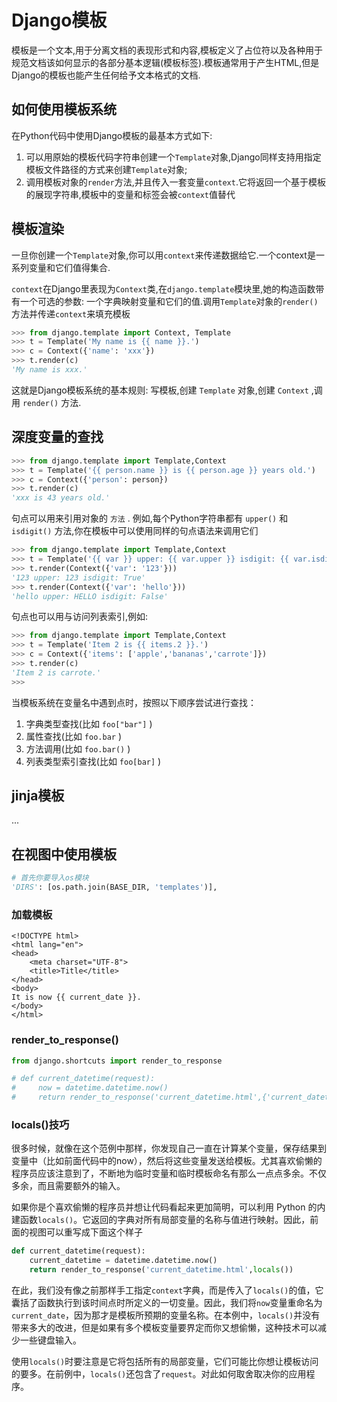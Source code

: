 # Django模板

模板是一个文本,用于分离文档的表现形式和内容,模板定义了占位符以及各种用于规范文档该如何显示的各部分基本逻辑(模板标签).模板通常用于产生HTML,但是Django的模板也能产生任何给予文本格式的文档.

## 如何使用模板系统

在Python代码中使用Django模板的最基本方式如下:

1. 可以用原始的模板代码字符串创建一个`Template`对象,Django同样支持用指定模板文件路径的方式来创建`Template`对象;
2. 调用模板对象的`render`方法,并且传入一套变量`context`.它将返回一个基于模板的展现字符串,模板中的变量和标签会被`context`值替代

## 模板渲染

一旦你创建一个`Template`对象,你可以用`context`来传递数据给它.一个context是一系列变量和它们值得集合.

`context`在Django里表现为`Context`类,在`django.template`模块里,她的构造函数带有一个可选的参数: 一个字典映射变量和它们的值.调用`Template`对象的`render()`方法并传递`context`来填充模板

```python
>>> from django.template import Context, Template
>>> t = Template('My name is {{ name }}.')
>>> c = Context({'name': 'xxx'})
>>> t.render(c)
'My name is xxx.'
```

这就是Django模板系统的基本规则: 写模板,创建 `Template` 对象,创建 `Context` ,调用 `render()` 方法.

## 深度变量的查找

```python
>>> from django.template import Template,Context
>>> t = Template('{{ person.name }} is {{ person.age }} years old.')
>>> c = Context({'person': person})
>>> t.render(c)
'xxx is 43 years old.'
```

句点可以用来引用对象的 `方法` . 例如,每个Python字符串都有 `upper()` 和 `isdigit()` 方法,你在模板中可以使用同样的句点语法来调用它们

```python
>>> from django.template import Template,Context
>>> t = Template('{{ var }} upper: {{ var.upper }} isdigit: {{ var.isdigit }}')
>>> t.render(Context({'var': '123'}))
'123 upper: 123 isdigit: True'
>>> t.render(Context({'var': 'hello'}))
'hello upper: HELLO isdigit: False'
```

句点也可以用与访问列表索引,例如:

```python
>>> from django.template import Template,Context
>>> t = Template('Item 2 is {{ items.2 }}.')
>>> c = Context({'items': ['apple','bananas','carrote']})
>>> t.render(c)
'Item 2 is carrote.'
>>>
```

当模板系统在变量名中遇到点时，按照以下顺序尝试进行查找：

1. 字典类型查找(比如 `foo["bar"]` )
2. 属性查找(比如 `foo.bar` )
3. 方法调用(比如 `foo.bar()` )
4. 列表类型索引查找(比如 `foo[bar]` )

## jinja模板

...

## 在视图中使用模板

```python
# 首先你要导入os模块
'DIRS': [os.path.join(BASE_DIR, 'templates')],
```

### 加载模板

```jinja2
<!DOCTYPE html>
<html lang="en">
<head>
    <meta charset="UTF-8">
    <title>Title</title>
</head>
<body>
It is now {{ current_date }}.
</body>
</html>
```

### render_to_response()

```python
from django.shortcuts import render_to_response

# def current_datetime(request):
#     now = datetime.datetime.now()
#     return render_to_response('current_datetime.html',{'current_datetime': now})
```

### locals()技巧

很多时候，就像在这个范例中那样，你发现自己一直在计算某个变量，保存结果到变量中（比如前面代码中的now），然后将这些变量发送给模板。尤其喜欢偷懒的程序员应该注意到了，不断地为临时变量和临时模板命名有那么一点点多余。不仅多余，而且需要额外的输入。

如果你是个喜欢偷懒的程序员并想让代码看起来更加简明，可以利用 Python 的内建函数`locals()`。它返回的字典对所有局部变量的名称与值进行映射。因此，前面的视图可以重写成下面这个样子

```python
def current_datetime(request):
    current_datetime = datetime.datetime.now()
    return render_to_response('current_datetime.html',locals())
```

在此，我们没有像之前那样手工指定`context`字典，而是传入了`locals()`的值，它囊括了函数执行到该时间点时所定义的一切变量。因此，我们将`now`变量重命名为`current_date`，因为那才是模板所预期的变量名称。在本例中，`locals()`并没有带来多大的改进，但是如果有多个模板变量要界定而你又想偷懒，这种技术可以减少一些键盘输入。

使用`locals()`时要注意是它将包括所有的局部变量，它们可能比你想让模板访问的要多。在前例中，`locals()`还包含了`request`。对此如何取舍取决你的应用程序。
